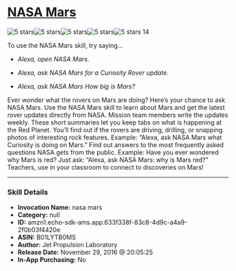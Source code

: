 # [NASA Mars](http://alexa.amazon.com/#skills/amzn1.echo-sdk-ams.app.633f338f-83c8-4d9c-a4a9-2f0b03f4420e)
![5 stars](../../images/ic_star_black_18dp_1x.png)![5 stars](../../images/ic_star_black_18dp_1x.png)![5 stars](../../images/ic_star_black_18dp_1x.png)![5 stars](../../images/ic_star_black_18dp_1x.png)![5 stars](../../images/ic_star_black_18dp_1x.png) 14

To use the NASA Mars skill, try saying...

* *Alexa, open NASA Mars.*

* *Alexa, ask NASA Mars for a Curiosity Rover update.*

* *Alexa, ask NASA Mars How big is Mars?*

Ever wonder what the rovers on Mars are doing?  Here’s your chance to ask NASA Mars.  Use the NASA Mars skill to learn about Mars and get the latest rover updates directly from NASA.  Mission team members write the updates weekly.  These short summaries let you keep tabs on what is happening at the Red Planet.  You’ll find out if the rovers are driving, drilling, or snapping photos of interesting rock features.  Example: “Alexa, ask NASA Mars what Curiosity is doing on Mars.” Find out answers to the most frequently asked questions NASA gets from the public.   Example:  Have you ever wondered why Mars is red?  Just ask: “Alexa, ask NASA Mars: why is Mars red?”  Teachers, use in your classroom to connect to discoveries on Mars!

***

### Skill Details

* **Invocation Name:** nasa mars
* **Category:** null
* **ID:** amzn1.echo-sdk-ams.app.633f338f-83c8-4d9c-a4a9-2f0b03f4420e
* **ASIN:** B01LYTB0MS
* **Author:** Jet Propulsion Laboratory
* **Release Date:** November 29, 2016 @ 20:05:25
* **In-App Purchasing:** No
